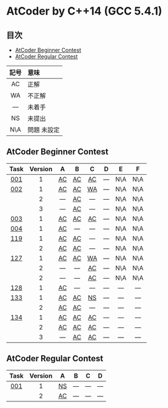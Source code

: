 # AtCoder by C++14 (GCC 5.4.1) #

## 目次 ##

* [AtCoder Beginner Contest](#AtCoder-Beginner-Contest)
* [AtCoder Regular Contest](#AtCoder-Regular-Contest)

|記号|意味|
|:-:|:-|
|AC|正解|
|WA|不正解|
|&#x2014;|未着手|
|NS|未提出|
|N\A|問題 未設定|

## AtCoder Beginner Contest ##

|Task             |Version|A                                 |B                                 |C                                 |D                                 |E                                 |F                                 |
|:---------------:|:-----:|:--------------------------------:|:--------------------------------:|:--------------------------------:|:--------------------------------:|:--------------------------------:|:--------------------------------:|
|[001](ABC/ABC001)|   1   |[AC](ABC/ABC001/ABC001_A_v01.cpp) |[AC](ABC/ABC001/ABC001_B_v01.cpp) |[AC](ABC/ABC001/ABC001_C_v01.cpp) |&#x2014;                          |N\A                               |N\A                               |
|[002](ABC/ABC002)|   1   |[AC](ABC/ABC002/ABC002_A_v01.cpp) |[AC](ABC/ABC002/ABC002_B_v01.cpp) |[WA](ABC/ABC002/ABC002_C_v01.cpp) |&#x2014;                          |N\A                               |N\A                               |
|                 |   2   |&#x2014;                          |[AC](ABC/ABC002/ABC002_B_v02.cpp) |&#x2014;                          |&#x2014;                          |N\A                               |N\A                               |
|                 |   3   |&#x2014;                          |[AC](ABC/ABC002/ABC002_B_v03.cpp) |&#x2014;                          |&#x2014;                          |N\A                               |N\A                               |
|[003](ABC/ABC003)|   1   |[AC](ABC/ABC003/ABC003_A_v01.cpp) |[AC](ABC/ABC003/ABC003_B_v01.cpp) |[AC](ABC/ABC003/ABC003_C_v01.cpp) |&#x2014;                          |N\A                               |N\A                               |
|[004](ABC/ABC004)|   1   |[AC](ABC/ABC004/ABC004_A_v01.cpp) |&#x2014;                          |&#x2014;                          |&#x2014;                          |N\A                               |N\A                               |
|[119](ABC/ABC119)|   1   |[AC](ABC/ABC119/ABC119_A_v01.cpp) |[AC](ABC/ABC119/ABC119_B_v01.cpp) |&#x2014;                          |&#x2014;                          |N\A                               |N\A                               |
|                 |   2   |[AC](ABC/ABC119/ABC119_A_v01.cpp) |[AC](ABC/ABC119/ABC119_B_v02.cpp) |&#x2014;                          |&#x2014;                          |N\A                               |N\A                               |
|[127](ABC/ABC127)|   1   |[AC](ABC/ABC127/ABC127_A_v01.cpp) |[AC](ABC/ABC127/ABC127_B_v01.cpp) |[WA](ABC/ABC127/ABC127_C_v01.cpp) |&#x2014;                          |N\A                               |N\A                               |
|                 |   2   |&#x2014;                          |&#x2014;                          |[AC](ABC/ABC127/ABC127_C_v02.cpp) |&#x2014;                          |N\A                               |N\A                               |
|                 |   2   |&#x2014;                          |&#x2014;                          |[AC](ABC/ABC127/ABC127_C_v03.cpp) |&#x2014;                          |N\A                               |N\A                               |
|[128](ABC/ABC128)|   1   |[AC](ABC/ABC128/ABC128_A_v01.cpp) |&#x2014;                          |&#x2014;                          |&#x2014;                          |&#x2014;                          |&#x2014;                          |
|[133](ABC/ABC133)|   1   |[AC](ABC/ABC133/ABC133_A_v01.cpp) |[AC](ABC/ABC133/ABC133_B_v01.cpp) |[NS](ABC/ABC134/ABC133_C_v01.cpp) |&#x2014;                          |&#x2014;                          |&#x2014;                          |
|                 |   2   |[AC](ABC/ABC133/ABC133_A_v02.cpp) |[AC](ABC/ABC133/ABC133_B_v02.cpp) |&#x2014;                          |&#x2014;                          |&#x2014;                          |&#x2014;                          |
|[134](ABC/ABC134)|   1   |[AC](ABC/ABC134/ABC134_A_v01.cpp) |[AC](ABC/ABC134/ABC134_B_v01.cpp) |[AC](ABC/ABC134/ABC134_C_v01.cpp) |&#x2014;                          |&#x2014;                          |&#x2014;                          |
|                 |   2   |[AC](ABC/ABC134/ABC134_A_v02.cpp) |[AC](ABC/ABC134/ABC134_B_v02.cpp) |[AC](ABC/ABC134/ABC134_C_v02.cpp) |&#x2014;                          |&#x2014;                          |&#x2014;                          |
|                 |   3   |&#x2014;                          |[AC](ABC/ABC134/ABC134_B_v02.cpp) |[AC](ABC/ABC134/ABC134_C_v03.cpp) |&#x2014;                          |&#x2014;                          |&#x2014;                          |

## AtCoder Regular Contest ##

|Task             |Version|A                                 |B                                 |C                                 |D                                 |
|:---------------:|:-----:|:--------------------------------:|:--------------------------------:|:--------------------------------:|:--------------------------------:|
|[001](ARC/ARC001)|   1   |[NS](ARC/ARC001/ARC001_A_v01.cpp) |&#x2014;                          |&#x2014;                          |&#x2014;                          |
|                 |   2   |[AC](ARC/ARC001/ARC001_A_v02.cpp) |&#x2014;                          |&#x2014;                          |&#x2014;                          |

<!-- EOF -->
